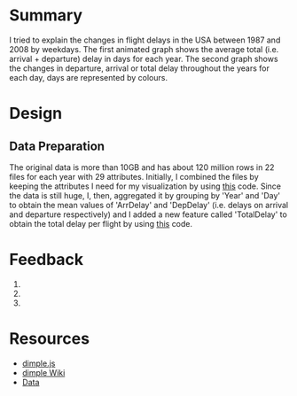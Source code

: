 # Summary

I tried to explain the changes in flight delays in the USA between 1987 and 2008 by weekdays. The first animated graph shows the average total (i.e. arrival + departure) delay in days for each year. The second graph shows the changes in departure, arrival or total delay throughout the years for each day, days are represented by colours.

# Design

## Data Preparation
The original data is more than 10GB and has about 120 million rows in 22 files for each year with 29 attributes. Initially, I combined the files by keeping the attributes I need for my visualization by using [this](https://github.com/ddaskan/Data-Analyst-Nanodegree/blob/master/P6-Data_Visualization/data/combiner3.py) code. Since the data is still huge, I, then, aggregated it by grouping by 'Year' and 'Day' to obtain the mean values of 'ArrDelay' and 'DepDelay' (i.e. delays on arrival and departure respectively) and I added a new feature called 'TotalDelay' to obtain the total delay per flight by using [this](https://github.com/ddaskan/Data-Analyst-Nanodegree/blob/master/P6-Data_Visualization/data/Agg.ipynb) code.

# Feedback

1. 
2. 
3. 

# Resources
* [dimple.js](http://dimplejs.org/)
* [dimple Wiki](https://github.com/PMSI-AlignAlytics/dimple/wiki)
* [Data](http://stat-computing.org/dataexpo/2009/the-data.html)
